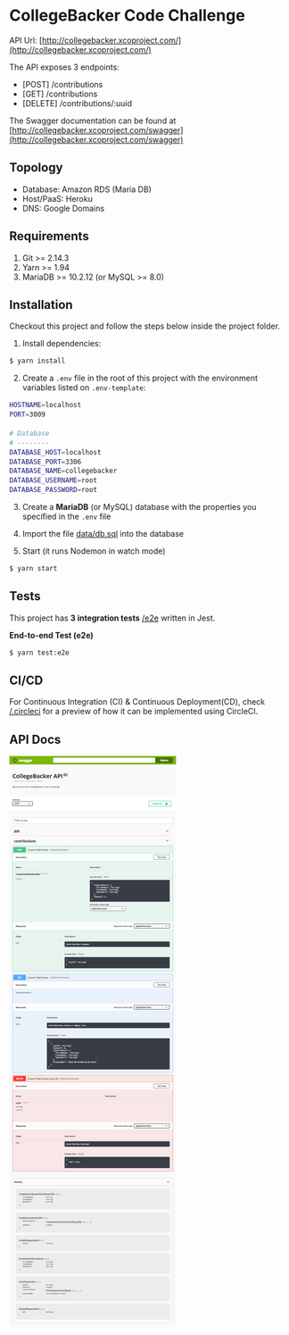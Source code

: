 # CollegeBacker Code Challenge

API Url: [http://collegebacker.xcoproject.com/](http://collegebacker.xcoproject.com/)

The API exposes 3 endpoints:

- [POST] /contributions
- [GET] /contributions
- [DELETE] /contributions/:uuid

The Swagger documentation can be found at [http://collegebacker.xcoproject.com/swagger](http://collegebacker.xcoproject.com/swagger)

## Topology

- Database: Amazon RDS (Maria DB)
- Host/PaaS: Heroku
- DNS: Google Domains

## Requirements

1. Git >= 2.14.3
2. Yarn >= 1.94
3. MariaDB >= 10.2.12 (or MySQL >= 8.0)

## Installation

Checkout this project and follow the steps below inside the project folder.

1. Install dependencies:

```sh
$ yarn install
```

2. Create a `.env` file in the root of this project with the environment variables listed on `.env-template`:

```sh
HOSTNAME=localhost
PORT=3009

# Database
# --------
DATABASE_HOST=localhost
DATABASE_PORT=3306
DATABASE_NAME=collegebacker
DATABASE_USERNAME=root
DATABASE_PASSWORD=root
```

3. Create a **MariaDB** (or MySQL) database with the properties you specified in the `.env` file

4. Import the file [data/db.sql](data/db.sql) into the database

5. Start (it runs Nodemon in watch mode)

```sh
$ yarn start
```

## Tests

This project has **3 integration tests** [/e2e](./e2e) written in Jest.

**End-to-end Test (e2e)**

```sh
$ yarn test:e2e
```

## CI/CD

For Continuous Integration (CI) & Continuous Deployment(CD), check [/.circleci](.circleci/config.yml) for a preview of how it can be implemented using CircleCI.

## API Docs

![docs](docs/swagger.png 'API Docs')
